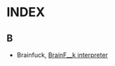 # INDEX

## B
* Brainfuck, [BrainF__k interpreter](./Functional%20Programming/Interpreter%20and%20Compilers/BrainF__k%20interpreter)
